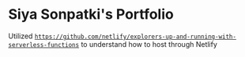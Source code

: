 # Siya Sonpatki's Portfolio

Utilized <code>https://github.com/netlify/explorers-up-and-running-with-serverless-functions</code> to understand how to host through Netlify

